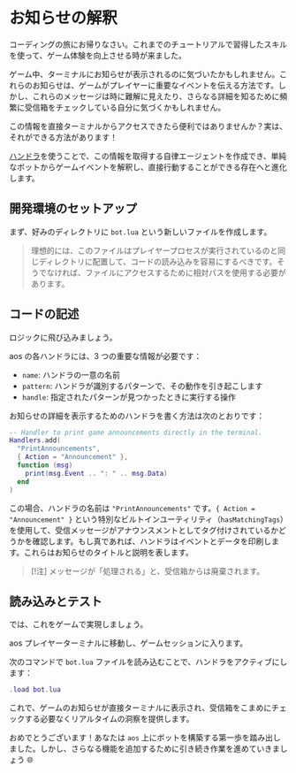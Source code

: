# お知らせの解釈

コーディングの旅にお帰りなさい。これまでのチュートリアルで習得したスキルを使って、ゲーム体験を向上させる時が来ました。

ゲーム中、ターミナルにお知らせが表示されるのに気づいたかもしれません。これらのお知らせは、ゲームがプレイヤーに重要なイベントを伝える方法です。しかし、これらのメッセージは時に難解に見えたり、さらなる詳細を知るために頻繁に受信箱をチェックしている自分に気づくかもしれません。

この情報を直接ターミナルからアクセスできたら便利ではありませんか？実は、それができる方法があります！

[ハンドラ](/references/api/handlers.md)を使うことで、この情報を取得する自律エージェントを作成でき、単純なボットからゲームイベントを解釈し、直接行動することができる存在へと進化します。

## 開発環境のセットアップ

まず、好みのディレクトリに `bot.lua` という新しいファイルを作成します。

> 理想的には、このファイルはプレイヤープロセスが実行されているのと同じディレクトリに配置して、コードの読み込みを容易にするべきです。そうでなければ、ファイルにアクセスするために相対パスを使用する必要があります。

## コードの記述

ロジックに飛び込みましょう。

aos の各ハンドラには、3 つの重要な情報が必要です：

- `name`: ハンドラの一意の名前
- `pattern`: ハンドラが識別するパターンで、その動作を引き起こします
- `handle`: 指定されたパターンが見つかったときに実行する操作

お知らせの詳細を表示するためのハンドラを書く方法は次のとおりです：

<!-- # Interpreting Announcements

Welcome back to your coding journey. It's time to use the skills you've acquired from previous tutorials to enhance your gaming experience.

During the game, you've likely noticed announcements appearing in your terminal. These announcements are the game's way of communicating important events to players. However, these messages can sometimes seem cryptic or you might find yourself checking your inbox frequently for further details.

Wouldn't it be convenient to access this information directly from your terminal? Well, there's a way to do that!

By using [handlers](/references/handlers.md), you can create an autonomous agent to retrieve this information for you, marking the progression from simple bots to entities capable of interpreting and acting on game events directly.

## Setting up the Development Environment

Start by creating a new file named `bot.lua` in your preferred directory.

> Ideally, this file should be placed in the same directory where your player process runs to ease the loading of the code. Else, you'll need to use relative paths to access the file.

## Writing the Code

Let's dive into the logic.

Each handler in aos requires three key pieces of information:

- `name`: A unique name for the handler
- `pattern`: A pattern for the handler to identify, triggering its operation
- `handle`: The operations to perform when the desired pattern is found.

Here's how you can write a handler for printing announcement details: -->

```lua
-- Handler to print game announcements directly in the terminal.
Handlers.add(
  "PrintAnnouncements",
  { Action = "Announcement" },
  function (msg)
    print(msg.Event .. ": " .. msg.Data)
  end
)
```

この場合、ハンドラの名前は `"PrintAnnouncements"` です。`{ Action = "Announcement" }` という特別なビルトインユーティリティ（`hasMatchingTags`）を使用して、受信メッセージがアナウンスメントとしてタグ付けされているかどうかを確認します。もし真であれば、ハンドラはイベントとデータを印刷します。これらはお知らせのタイトルと説明を表します。

> [!注]
> メッセージが「処理される」と、受信箱からは廃棄されます。

## 読み込みとテスト

では、これをゲームで実現しましょう。

aos プレイヤーターミナルに移動し、ゲームセッションに入ります。

次のコマンドで `bot.lua` ファイルを読み込むことで、ハンドラをアクティブにします：

<!--
In this case, the name of the handler is `"PrintAnnouncements"`. It uses a special in-built utility (`hasMatchingTags`) represented by `{ Action = "Announcement" }` to check if the incoming message has been tagged as an announcement. If true, the handler prints the Event and Data, which represent the title and description of the announcement.

> [!Note]
> Once a message is "handled", it will be discarded from your `Inbox`.

## Loading and Testing

Now, let's bring this to life in the game.

Navigate to your aos player terminal and enter a game session.

Activate the handler by loading your `bot.lua` file with: -->

```lua
.load bot.lua
```

<!-- You'll now see game announcements appear directly in your terminal, offering real-time insights without the need to sift through your inbox.

Congratulations! You have just taken the first step in building a bot on `aos`. But let's keep working on adding more features to it 🌐 -->

これで、ゲームのお知らせが直接ターミナルに表示され、受信箱をこまめにチェックする必要なくリアルタイムの洞察を提供します。

おめでとうございます！あなたは `aos` 上にボットを構築する第一歩を踏み出しました。しかし、さらなる機能を追加するために引き続き作業を進めていきましょう 🌐
